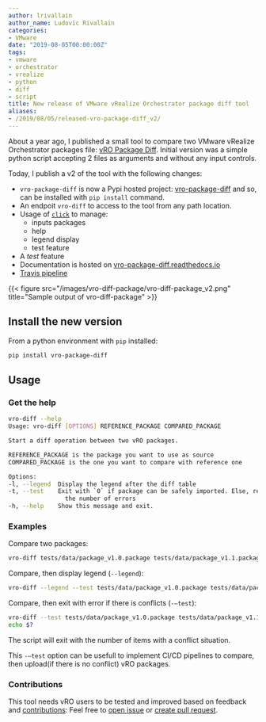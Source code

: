 ```yaml
---
author: lrivallain
author_name: Ludovic Rivallain
categories:
- VMware
date: "2019-08-05T00:00:00Z"
tags:
- vmware
- orchestrator
- vrealize
- python
- diff
- script
title: New release of VMware vRealize Orchestrator package diff tool
aliases: 
- /2019/08/05/released-vro-package-diff_v2/
---
```


About a year ago, I published a small tool to compare two VMware vRealize Orchestrator packages file: [vRO Package Diff](/2018/02/28/vmware-vrealizeorchestrator-package-diff-python-tool/). Initial version was a simple python script accepting 2 files as arguments and without any input controls.

Today, I publish a v2 of the tool with the following changes:

- `vro-package-diff` is now a Pypi hosted project: [vro-package-diff](https://pypi.org/project/vro-package-diff/) and so, can be installed with `pip install` command.
- An endpoit `vro-diff` to access to the tool from any path location.
- Usage of [`click`](https://click.palletsprojects.com/) to manage:
  - inputs packages
  - help
  - legend display
  - test feature
- A *test* feature
- Documentation is hosted on [vro-package-diff.readthedocs.io](https://vro-package-diff.readthedocs.io)
- [Travis pipeline](https://travis-ci.org/lrivallain/vro-package-diff/)

{{< figure src="/images/vro-diff-package/vro-diff-package_v2.png" title="Sample output of vro-diff-package" >}}

## Install the new version

From a python environment with `pip` installed:

```bash
pip install vro-package-diff
```

## Usage

### Get the help

```bash
vro-diff --help
Usage: vro-diff [OPTIONS] REFERENCE_PACKAGE COMPARED_PACKAGE

Start a diff operation between two vRO packages.

REFERENCE_PACKAGE is the package you want to use as source
COMPARED_PACKAGE is the one you want to compare with reference one

Options:
-l, --legend  Display the legend after the diff table
-t, --test    Exit with `0` if package can be safely imported. Else, returns
                the number of errors
-h, --help    Show this message and exit.
```

### Examples

Compare two packages:

```bash
vro-diff tests/data/package_v1.0.package tests/data/package_v1.1.package
```

Compare, then display legend (`--legend`):

```bash
vro-diff --legend --test tests/data/package_v1.0.package tests/data/package_v1.1.package
```

Compare, then exit with error if there is conflicts (`-–test`):

```bash
vro-diff --test tests/data/package_v1.0.package tests/data/package_v1.1.package
echo $?
```

The script will exit with the number of items with a conflict situation.

This `-–test` option can be usefull to implement CI/CD pipelines to compare, then upload(if there is no conflict) vRO packages.

### Contributions

This tool needs vRO users to be tested and improved based on feedback and [contributions](https://github.com/lrivallain/vro-package-diff/graphs/contributors): Feel free to [open issue](https://github.com/lrivallain/vro-package-diff/issues/new) or [create pull request](https://github.com/lrivallain/vro-package-diff/compare).